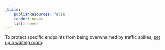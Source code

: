 ```yaml
---
_build:
    publishResources: false
    render: never
    list: never
---
```


To protect specific endpoints from being overwhelmed by traffic spikes, [set up a waiting room](/waiting-room/).
